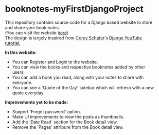 # booknotes-myFirstDjangoProject
This repository contains source code for a Django based website to store and share your book notes.  
(You can visit the website <a href="http://srinidhikbhat.pythonanywhere.com/">here</a>)  
The design is largely inspired from <a href="https://github.com/CoreyMSchafer">Corey Schafer</a>'s <a href="https://www.youtube.com/playlist?list=PL-osiE80TeTtoQCKZ03TU5fNfx2UY6U4p">Django YouTube tutorial.</a>

**In this website:**  
- You can Register and Login to the website.
- You can view the books and respective booknotes added by other users.
- You can add a book you read, along with your notes to share with everyone.
- You can see a 'Quote of the Day' sidebar which will refresh with a new quote everyday.

**Improvements yet to be made:**  
- Support 'Forgot password' option.
- Make UI improvements to view the posts as thumbnails.
- Add the 'Date Read' section for the Book detail view.
- Remove the 'Pages' attribure from the Book detail view.
